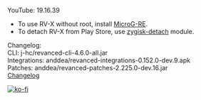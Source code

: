YouTube: 19.16.39  
- To use RV-X without root, install [MicroG-RE](https://github.com/WSTxda/MicroG-RE/releases/latest).  
- To detach RV-X from Play Store, use [zygisk-detach](https://github.com/j-hc/zygisk-detach) module.  

Changelog:  
CLI: j-hc/revanced-cli-4.6.0-all.jar  
Integrations: anddea/revanced-integrations-0.152.0-dev.9.apk  
Patches: anddea/revanced-patches-2.225.0-dev.16.jar  
[Changelog](https://github.com/anddea/revanced-patches/releases/tag/vdev.16)  
  
[![ko-fi](https://ko-fi.com/img/githubbutton_sm.svg)](https://ko-fi.com/W7W8VRK0S)  
